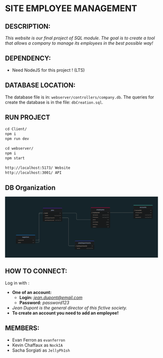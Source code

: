 # **SITE EMPLOYEE MANAGEMENT**

## DESCRIPTION:
*This website is our final project of SQL module. The goal is to create a tool that allows a company to manage its employees in the best possible way!*

## DEPENDENCY:
- Need NodeJS for this project ! (LTS)

## DATABASE LOCATION:
The database file is in: `webserver/controllers/company.db`.
The queries for create the database is in the file: `dbCreation.sql`.

## RUN PROJECT

    cd Client/
    npm i 
    npm run dev 

    cd webserver/
    npm i 
    npm start

    http://localhost:5173/ Website
    http://localhost:3001/ API

## DB Organization
![Alt text](./diagramme.png)

## HOW TO CONNECT:
Log in with :
- **One of an account:**
    - **Login:** *jean.dupont@email.com*
    - **Password:** *password123*
- *Jean Dupont is the general director of this fictive society.*
- **To create an account you need to add an employee!**

## MEMBERS:
- Evan Ferron as `evanferron`
- Kevin Chaffaux as `NockIA`
- Sacha Sorgiati as `JellyPh1sh`